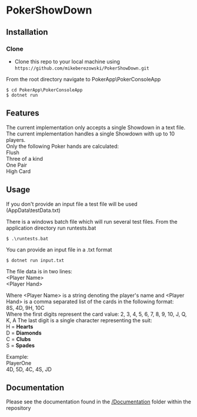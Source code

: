 # PokerShowDown #

## Installation

### Clone
- Clone this repo to your local machine using `https://github.com/mikeberezowski/PokerShowDown.git`

From the root directory navigate to PokerApp\PokerConsoleApp

```shell
$ cd PokerApp\PokerConsoleApp
$ dotnet run
```

## Features
The current implementation only accepts a single Showdown in a text file.  
The current implementation handles a single Showdown with up to 10 players.  
Only the following Poker hands are calculated:  
Flush  
Three of a kind  
One Pair  
High Card  

## Usage
If you don't provide an input file a test file will be used (AppData\testData.txt)  

There is a windows batch file which will run several test files. From the application directory run runtests.bat  
```shell
$ .\runtests.bat
```
You can provide an input file in a .txt format  
```shell
$ dotnet run input.txt
```  
The file data is in two lines:  
\<Player Name\>  
\<Player Hand\>  

Where \<Player Name\> is a string denoting the player's name
and \<Player Hand\> is a comma separated list of the cards in the following format:  
8S, 4D, 9H, 10C  
Where the first digits represent the card value: 2, 3, 4, 5, 6, 7, 8, 9, 10, J, Q, K, A
The last digit is a single character representing the suit:  
H = **Hearts**  
D = **Diamonds**  
C = **Clubs**  
S = **Spades**  

Example:  
PlayerOne  
4D, 5D, 4C, 4S, JD  

## Documentation
Please see the documentation found in the [/Documentation](https://github.com/mikeberezowski/PokerShowDown/tree/master/Documentation) folder within the repository
